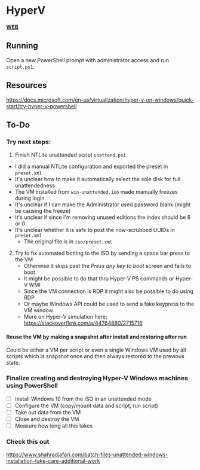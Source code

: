 # HyperV

[**WEB**](https://tomashubelbauer.github.io/hyperv)

## Running

Open a new PowerShell prompt with administrator access and run `script.ps1`.

## Resources

https://docs.microsoft.com/en-us/virtualization/hyper-v-on-windows/quick-start/try-hyper-v-powershell

## To-Do

### Try next steps:

1. Finish NTLite unattended script `unattend.ps1`
  - I did a manual NTLite configuration and exported the preset in `preset.xml`
  - It's unclear how to make it automatically select the sole disk for full unattendedness
  - The VM installed from `win-unattended.iso` made manually freezes during login
  - It's unclear if I can make the Administrator used password blank (might be causing the freeze)
  - It's unclear if since I'm removing unused editions the index should be 6 or 0
  - It's unclear whether it is safe to post the now-scrubbed UUIDs in `preset.xml`
    - The original file is in `iso/preset.xml`
2. Try to fix automated botting to the ISO by sending a space bar press to the VM
   - Otherwise it skips past the *Press any key to boot* screen and fails to boot
   - It might be possible to do that thru Hyper-V PS commands or Hyper-V WMI
   - Since the VM connection is RDP it might also be possible to do using RDP
   - Or maybe Windows API could be used to send a fake keypress to the VM window
   - More on Hyper-V simulation here: https://stackoverflow.com/a/44764880/2715716

#### Reuse the VM by making a snapshot after install and restoring after run

Could be either a VM per script or even a single Windows VM used by all scripts
which is snapshot once and then always restored to the previous state.

### Finalize creating and destroying Hyper-V Windows machines using PowerShell

- [ ] Install Windows 10 from the ISO in an unattended mode
- [ ] Configure the VM (copy/mount data and script, run script)
- [ ] Take out data from the VM
- [ ] Close and destroy the VM
- [ ] Measure how long all this takes

### Check this out

https://www.shahradjafari.com/batch-files-unattended-windows-installation-take-care-additional-work
